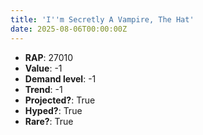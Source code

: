 ```yaml
---
title: 'I''m Secretly A Vampire, The Hat'
date: 2025-08-06T00:00:00Z
---
```

- **RAP**: 27010
- **Value**: -1
- **Demand level**: -1
- **Trend**: -1
- **Projected?**: True
- **Hyped?**: True
- **Rare?**: True
